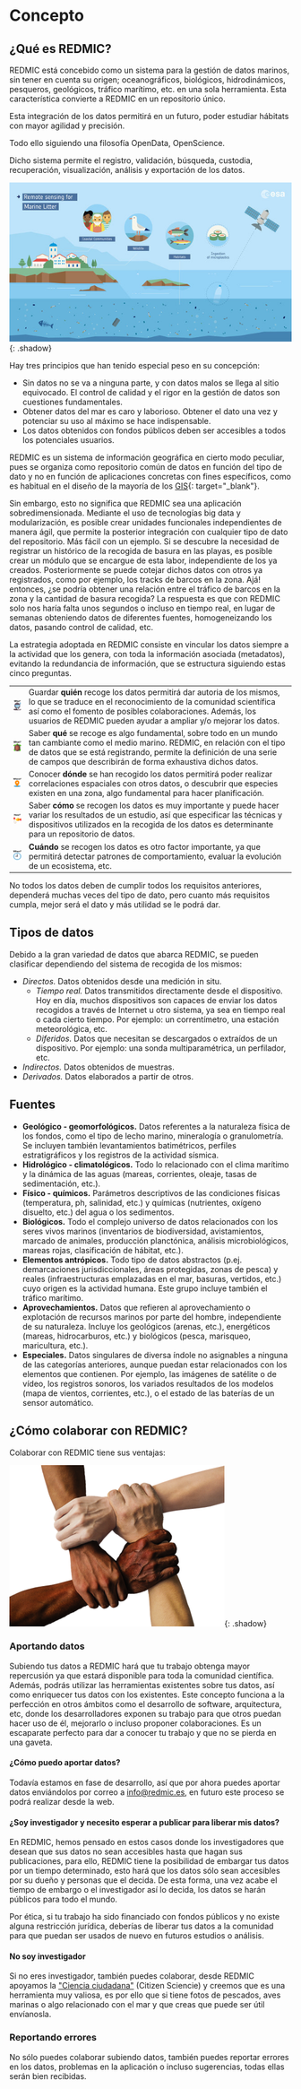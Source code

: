 # Concepto
## ¿Qué es REDMIC?
REDMIC está concebido como un sistema para la gestión de datos marinos, sin tener en cuenta su origen; oceanográficos, biológicos, hidrodinámicos, pesqueros, geológicos, tráfico marítimo, etc. en una sola herramienta. Esta característica convierte a REDMIC en un repositorio único.

Esta integración de los datos permitirá en un futuro, poder estudiar hábitats con mayor agilidad y precisión.

Todo ello siguiendo una filosofía OpenData, OpenScience.


Dicho sistema permite el registro, validación, búsqueda, custodia, recuperación, visualización, análisis y exportación de los datos.

![data_sources](images/data_sources.jpg){: .shadow}

Hay tres principios que han tenido especial peso en su concepción:

* Sin datos no se va a ninguna parte, y con datos malos se llega al sitio equivocado. El control de calidad y el rigor en la gestión de datos son cuestiones fundamentales.
* Obtener datos del mar es caro y laborioso. Obtener el dato una vez y potenciar su uso al máximo se hace indispensable.
* Los datos obtenidos con fondos públicos deben ser accesibles a todos los potenciales usuarios.

REDMIC es un sistema de información geográfica en cierto modo peculiar, pues se organiza como repositorio común de datos en función del tipo de dato y no en función de aplicaciones concretas con fines específicos, como es habitual en el diseño de la mayoría de los [GIS](https://es.wikipedia.org/wiki/Sistema_de_informaci%C3%B3n_geogr%C3%A1fica){: target="_blank"}.

Sin embargo, esto no significa que REDMIC sea una aplicación sobredimensionada. Mediante el uso de tecnologías big data y modularización, es posible crear unidades funcionales independientes de manera ágil, que permite la posterior integración con cualquier tipo de dato del repositorio. Más fácil con un ejemplo. Si se descubre la necesidad de registrar un histórico de la recogida de basura en las playas, es posible crear un módulo que se encargue de esta labor, independiente de los ya creados. Posteriormente se puede cotejar dichos datos con otros ya registrados, como por ejemplo, los tracks de barcos en la zona. Ajá! entonces, ¿se podría obtener una relación entre el tráfico de barcos en la zona y la cantidad de basura recogida? La respuesta es que con REDMIC solo nos haría falta unos segundos o incluso en tiempo real, en lugar de semanas obteniendo datos de diferentes fuentes, homogeneizando los datos, pasando control de calidad, etc.

La estrategia adoptada en REDMIC consiste en vincular los datos siempre a la actividad que los genera, con toda la información asociada (metadatos), evitando la redundancia de información, que se estructura siguiendo estas cinco preguntas.

| | |
|:-:|-|
| ![who](images/diver.png)   | Guardar **quién** recoge los datos permitirá dar autoria de los mismos, lo que se traduce en el reconocimiento de la comunidad scientífica así como el fomento de posibles colaboraciones. Además, los usuarios de REDMIC pueden ayudar a ampliar y/o mejorar los datos.  |
| ![what](images/turtle.png) | Saber **qué** se recoge es algo fundamental, sobre todo en un mundo tan cambiante como el medio marino. REDMIC, en relación con el tipo de datos que se está registrando, permite la definición de una serie de campos que describirán de forma exhaustiva dichos datos.  |
| ![where](images/point.png) | Conocer **dónde** se han recogido los datos permitirá poder realizar correlaciones espaciales con otros datos, o descubrir que especies existen en una zona, algo fundamental para hacer planificación. |
| ![how](images/catcher.png) | Saber **cómo** se recogen los datos es muy importante y puede hacer variar los resultados de un estudio, así que especificar las técnicas y dispositivos utilizados en la recogida de los datos es determinante para un repositorio de datos. |
| ![when](images/clock.png)  | **Cuándo** se recogen los datos es otro factor importante, ya que permitirá detectar patrones de comportamiento, evaluar la evolución de un ecosistema, etc. |

No todos los datos deben de cumplir todos los requisitos anteriores, dependerá muchas veces del tipo de dato, pero cuanto más requisitos cumpla, mejor será el dato y más utilidad se le podrá dar.

## Tipos de datos
Debido a la gran variedad de datos que abarca REDMIC, se pueden clasificar dependiendo del sistema de recogida de los mismos:

* *Directos.* Datos obtenidos desde una medición in situ.
    * *Tiempo real.* Datos transmitidos directamente desde el dispositivo. Hoy en día, muchos dispositivos son capaces de enviar los datos recogidos a través de Internet u otro sistema, ya sea en tiempo real o cada cierto tiempo. Por ejemplo: un correntímetro, una estación meteorológica, etc.
    * *Diferidos.* Datos que necesitan se descargados o extraídos de un dispositivo. Por ejemplo: una sonda multiparamétrica, un perfilador, etc.
* *Indirectos.* Datos obtenidos de muestras.
* *Derivados.* Datos elaborados a partir de otros.


## Fuentes
* **Geológico - geomorfológicos.** Datos referentes a la naturaleza física de los fondos, como el tipo de lecho marino, mineralogía o granulometría. Se incluyen también levantamientos batimétricos, perfiles estratigráficos y los registros de la actividad sísmica.
* **Hidrológico - climatológicos.** Todo lo relacionado con el clima marítimo y la dinámica de las aguas (mareas, corrientes, oleaje, tasas de sedimentación, etc.).
* **Físico - químicos.** Parámetros descriptivos de las condiciones físicas (temperatura, ph, salinidad, etc.) y químicas (nutrientes, oxígeno disuelto, etc.) del agua o los sedimentos.
* **Biológicos.** Todo el complejo universo de datos relacionados con los seres vivos marinos (inventarios de biodiversidad, avistamientos, marcado de animales, producción planctónica, análisis microbiológicos, mareas rojas, clasificación de hábitat, etc.).
* **Elementos antrópicos.** Todo tipo de datos abstractos (p.ej. demarcaciones jurisdiccionales, áreas protegidas, zonas de pesca) y reales (infraestructuras emplazadas en el mar, basuras, vertidos, etc.) cuyo origen es la actividad humana. Este grupo incluye también el tráfico marítimo.
* **Aprovechamientos.** Datos que refieren al aprovechamiento o explotación de recursos marinos por parte del hombre, independiente de su naturaleza. Incluye los geológicos (arenas, etc.), energéticos (mareas, hidrocarburos, etc.) y biológicos (pesca, marisqueo, maricultura, etc.).
* **Especiales.** Datos singulares de diversa índole no asignables a ninguna de las categorías anteriores, aunque puedan estar relacionados con los elementos que contienen. Por ejemplo, las imágenes de satélite o de vídeo, los registros sonoros, los variados resultados de los modelos (mapa de vientos, corrientes, etc.), o el estado de las baterías de un sensor automático.


## ¿Cómo colaborar con REDMIC?
Colaborar con REDMIC tiene sus ventajas:

![hands](images/hands.png){: .shadow}

### Aportando datos
Subiendo tus datos a REDMIC hará que tu trabajo obtenga mayor repercusión ya que estará disponible para toda la comunidad científica. Además, podrás utilizar las herramientas existentes sobre tus datos, así como enriquecer tus datos con los existentes. Este concepto funciona a la perfección en otros ámbitos como el desarrollo de software, arquitectura, etc, donde los desarrolladores exponen su trabajo para que otros puedan hacer uso de él, mejorarlo o incluso proponer colaboraciones. Es un escaparate perfecto para dar a conocer tu trabajo y que no se pierda en una gaveta.

#### ¿Cómo puedo aportar datos?
Todavía estamos en fase de desarrollo, así que por ahora puedes aportar datos enviándolos por correo a [info@redmic.es](mailto:info@redmic.es), en futuro este proceso se podrá realizar desde la web.

#### ¿Soy investigador y necesito esperar a publicar para liberar mis datos?
En REDMIC, hemos pensado en estos casos donde los investigadores que desean que sus datos no sean accesibles hasta que hagan sus publicaciones, para ello, REDMIC tiene la posibilidad de embargar tus datos por un tiempo determinado, esto hará que los datos sólo sean accesibles por su dueño y personas que el decida. De esta forma, una vez acabe el tiempo de embargo o el investigador así lo decida, los datos se harán públicos para todo el mundo.

Por ética, si tu trabajo ha sido financiado con fondos públicos y no existe alguna restricción jurídica, deberías de liberar tus datos a la comunidad para que puedan ser usados de nuevo en futuros estudios o análisis.

#### No soy investigador
Si no eres investigador, también puedes colaborar, desde REDMIC apoyamos la ["Ciencia ciudadana"](https://es.wikipedia.org/wiki/Ciencia_ciudadana) (Citizen Sciencie) y creemos que es una herramienta muy valiosa, es por ello que si tiene fotos de pescados, aves marinas o algo relacionado con el mar y que creas que puede ser útil envíanosla.

### Reportando errores
No sólo puedes colaborar subiendo datos, también puedes reportar errores en los datos, problemas en la aplicación o incluso sugerencias, todas ellas serán bien recibidas.
